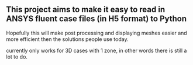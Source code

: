 ## This project aims to make it easy to read in ANSYS fluent case files (in H5 format) to Python

Hopefully this will make post processing and displaying meshes easier and more efficient then the solutions people use today.

currently only works for 3D cases with 1 zone, in other words there is still a lot to do.
